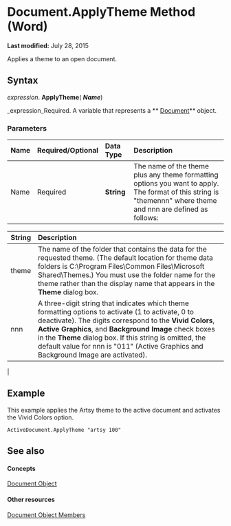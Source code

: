 
# Document.ApplyTheme Method (Word)

 **Last modified:** July 28, 2015

Applies a theme to an open document.

## Syntax

 _expression_. **ApplyTheme**( **_Name_**)

 _expression_Required. A variable that represents a  ** [Document](8d83487a-2345-a036-a916-971c9db5b7fb.md)** object.


### Parameters



|**Name**|**Required/Optional**|**Data Type**|**Description**|
|:-----|:-----|:-----|:-----|
|Name|Required| **String**|The name of the theme plus any theme formatting options you want to apply. The format of this string is "themennn" where theme and nnn are defined as follows:

|**String**|**Description**|
|:-----|:-----|
|theme|The name of the folder that contains the data for the requested theme. (The default location for theme data folders is C:\Program Files\Common Files\Microsoft Shared\Themes.) You must use the folder name for the theme rather than the display name that appears in the  **Theme** dialog box.|
|nnn|A three-digit string that indicates which theme formatting options to activate (1 to activate, 0 to deactivate). The digits correspond to the  **Vivid Colors**,  **Active Graphics**, and  **Background Image** check boxes in the **Theme** dialog box. If this string is omitted, the default value for nnn is "011" (Active Graphics and Background Image are activated).|
|

## Example

This example applies the Artsy theme to the active document and activates the Vivid Colors option.


```
ActiveDocument.ApplyTheme "artsy 100"
```


## See also


#### Concepts


 [Document Object](8d83487a-2345-a036-a916-971c9db5b7fb.md)
#### Other resources


 [Document Object Members](fc9ab457-0888-f917-3d52-387168ac23b9.md)
